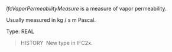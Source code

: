 _IfcVaporPermeabilityMeasure_ is a measure of vapor permeability.

Usually measured in kg / s m Pascal.

Type: REAL

> HISTORY&nbsp; New type in IFC2x.
